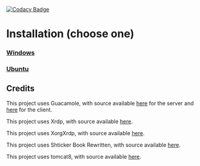 [![Codacy Badge](https://api.codacy.com/project/badge/Grade/179cb6d6d0c64a19a69ab957eec8a565)](https://app.codacy.com/app/hadesnotatsujin/ttr-web?utm_source=github.com&utm_medium=referral&utm_content=powwu/ttr-web&utm_campaign=Badge_Grade_Dashboard)

# Installation (choose one)

### [Windows](https://github.com/powwu/ttr-web/wiki/Installation-(Windows))

### [Ubuntu](https://github.com/powwu/ttr-web/wiki/Installation-(Ubuntu))
## Credits

This project uses Guacamole, with source available [here](https://github.com/apache/guacamole-server) for the server and [here](https://github.com/apache/guacamole-client) for the client.

This project uses Xrdp, with source available [here](https://github.com/neutrinolabs/xrdp).

This project uses XorgXrdp, with source available [here](https://github.com/neutrinolabs/xorgxrdp).

This project uses Shticker Book Rewritten, with source available [here](https://github.com/madsciencecoder/Shticker-Book-Rewritten).

This project uses tomcat8, with source available [here](https://github.com/apache/tomcat).
